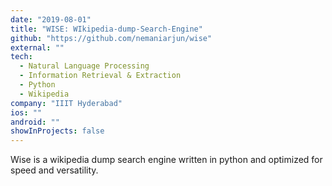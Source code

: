 ```yaml
---
date: "2019-08-01"
title: "WISE: WIkipedia-dump-Search-Engine"
github: "https://github.com/nemaniarjun/wise"
external: ""
tech:
  - Natural Language Processing
  - Information Retrieval & Extraction
  - Python
  - Wikipedia
company: "IIIT Hyderabad"
ios: ""
android: ""
showInProjects: false
---
```


Wise is a wikipedia dump search engine written in python and optimized for speed and versatility.
